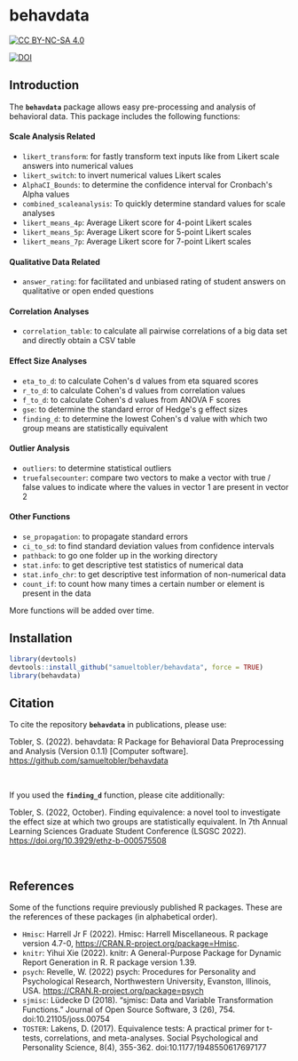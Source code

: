 # behavdata

[![CC BY-NC-SA 4.0](https://img.shields.io/badge/License-CC%20BY--NC--SA%204.0-lightgrey.svg)](http://creativecommons.org/licenses/by-nc-sa/4.0/)


[![DOI](https://zenodo.org/badge/DOI/10.5281/zenodo.6631102.svg)](https://doi.org/10.5281/zenodo.6631102)



## Introduction

The **`behavdata`** package allows easy pre-processing and analysis of behavioral data. This package includes the following functions:


#### Scale Analysis Related
-   `likert_transform`: for fastly transform text inputs like from Likert scale answers into numerical values
-   `likert_switch`: to invert numerical values Likert scales
-   `AlphaCI_Bounds`: to determine the confidence interval for Cronbach's Alpha values
-   `combined_scaleanalysis`: To quickly determine standard values for scale analyses
-   `likert_means_4p`: Average Likert score for 4-point Likert scales
-   `likert_means_5p`: Average Likert score for 5-point Likert scales
-   `likert_means_7p`: Average Likert score for 7-point Likert scales


#### Qualitative Data Related
-   `answer_rating`: for facilitated and unbiased rating of student answers on qualitative or open ended questions


#### Correlation Analyses
-   `correlation_table`: to calculate all pairwise correlations of a big data set and directly obtain a CSV table


#### Effect Size Analyses
-   `eta_to_d`: to calculate Cohen's d values from eta squared scores
-   `r_to_d`: to calculate Cohen's d values from correlation values
-   `f_to_d`: to calculate Cohen's d values from ANOVA F scores
-   `gse`: to determine the standard error of Hedge's g effect sizes
-   `finding_d`: to determine the lowest Cohen's d value with which two group means are statistically equivalent


#### Outlier Analysis
-   `outliers`: to determine statistical outliers
-   `truefalsecounter`: compare two vectors to make a vector with true / false values to indicate where the values in vector 1 are present in vector 2


#### Other Functions
-   `se_propagation`: to propagate standard errors
-   `ci_to_sd`: to find standard deviation values from confidence intervals
-   `pathback`: to go one folder up in the working directory
-   `stat.info`: to get descriptive test statistics of numerical data
-   `stat.info_chr`: to get descriptive test information of non-numerical data
-   `count_if`: to count how many times a certain number or element is present in the data


More functions will be added over time.

## Installation

``` r
library(devtools)
devtools::install_github("samueltobler/behavdata", force = TRUE)
library(behavdata)
```

## Citation

To cite the repository **`behavdata`** in publications, please use:

Tobler, S. (2022). behavdata: R Package for Behavioral Data Preprocessing and Analysis (Version 0.1.1) [Computer software]. https://github.com/samueltobler/behavdata

<br>

If you used the **`finding_d`** function, please cite additionally:

Tobler, S. (2022, October). Finding equivalence: a novel tool to investigate the effect size at which two groups are statistically equivalent. In 7th Annual Learning Sciences Graduate Student Conference (LSGSC 2022). https://doi.org/10.3929/ethz-b-000575508

<br>

## References

Some of the functions require previously published R packages. These are the references of these packages (in alphabetical order). 

- `Hmisc`: Harrell Jr F (2022). Hmisc: Harrell Miscellaneous. R package version 4.7-0, https://CRAN.R-project.org/package=Hmisc.
- `knitr`: Yihui Xie (2022). knitr: A General-Purpose Package for Dynamic Report Generation in R. R package version 1.39.
- `psych`: Revelle, W. (2022) psych: Procedures for Personality and Psychological Research, Northwestern University, Evanston, Illinois, USA. https://CRAN.R-project.org/package=psych 
- `sjmisc`: Lüdecke D (2018). “sjmisc: Data and Variable Transformation Functions.” Journal of Open Source Software, 3 (26), 754. doi:10.21105/joss.00754
- `TOSTER`: Lakens, D. (2017). Equivalence tests: A practical primer for t-tests, correlations, and meta-analyses. Social Psychological and Personality Science, 8(4), 355-362. doi:10.1177/1948550617697177


